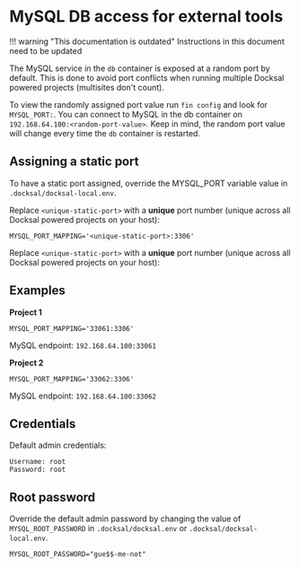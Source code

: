 # MySQL DB access for external tools

!!! warning "This documentation is outdated"
    Instructions in this document need to be updated

The MySQL service in the `db` container is exposed at a random port by default.
This is done to avoid port conflicts when running multiple Docksal powered projects (multisites don't count).

To view the randomly assigned port value run `fin config` and look for `MYSQL_PORT:`.
You can connect to MySQL in the db container on `192.168.64.100:<random-port-value>`.
Keep in mind, the random port value will change every time the `db` container is restarted.

## Assigning a static port

To have a static port assigned, override the MYSQL_PORT variable value in `.docksal/docksal-local.env`.

Replace `<unique-static-port>` with a **unique** port number (unique across all Docksal powered projects on your host):

```
MYSQL_PORT_MAPPING='<unique-static-port>:3306'
```

Replace `<unique-static-port>` with a **unique** port number (unique across all Docksal powered projects on your host):

## Examples

**Project 1**

```
MYSQL_PORT_MAPPING='33061:3306'
```

MySQL endpoint: `192.168.64.100:33061`

**Project 2**

```
MYSQL_PORT_MAPPING='33062:3306'
```

MySQL endpoint: `192.168.64.100:33062`

## Credentials

Default admin credentials:

```
Username: root
Password: root
```

## Root password

Override the default admin password by changing the value of `MYSQL_ROOT_PASSWORD` in `.docksal/docksal.env` or `.docksal/docksal-local.env`.

```
MYSQL_ROOT_PASSWORD="gue$$-me-not"
```
